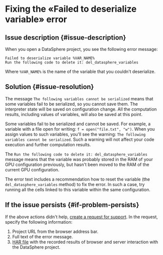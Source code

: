 # Fixing the «Failed to deserialize variable» error

## Issue description {#issue-description}

When you open a DataSphere project, you see the following error message:
```
Failed to deserialize variable %VAR_NAME%
Run the following code to delete it: del_datasphere_variables
```
Where `%VAR_NAME%` is the name of the variable that you couldn't deserialize.

## Solution {#issue-resolution}

The message `The following variables cannot be serialized` means that some variables fail to be serialized, so you cannot save them.
The interpreter state will be saved on configuration change. All the computation results, including values of variables, will also be saved at this point.

Some variables fail to be serialized and cannot be saved. For example, a variable with a file open for writing: `f = open("file.txt", "w")`.
When you assign values to such variables, you'll see the warning: `The following variables cannot be serialized`.
Such a warning will not affect your code execution and further computation results.

The `Run the following code to delete it: del_datasphere_variables` message means that the variable was probably stored in the RAM of your GPU configuration previously, but hasn't been moved to the RAM of the current GPU configuration.

The error text includes a recommendation how to reset the variable (the `del_datasphere_variables` method) to fix the error. In such a case, try running all the cells linked to this variable within the same configuration.

## If the issue persists {#if-problem-persists}

If the above actions didn't help, [create a request for support](https://console.cloud.yandex.ru/support?section=contact).
In the request, specify the following information:
1. Project URL from the browser address bar.
2. Full text of the error message.
3. [HAR file](../../../support/create-har.md) with the recorded results of browser and server interaction with the DataSphere project.